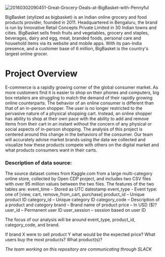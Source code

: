 ![20160302090451-Great-Grocery-Deals-at-BigBasket-with-Pennyful](https://user-images.githubusercontent.com/100390727/179639387-e32733ce-8e48-4109-a3a2-98919d21cff0.jpg)

BigBasket (stylized as bigbasket) is an Indian online grocery and food products provider, founded in 2011. Headquartered in Bengaluru, the brand is run by Innovative Retail Concepts Private Limited in 30 Indian towns and cities. BigBasket sells fresh fruits and vegetables, grocery and staples, beverages, dairy and egg, meat, branded foods, personal care and household items via its website and mobile apps. With its pan-India presence, and a customer base of 6 million, BigBasket is the country's largest online grocer.

# Project Overview
E-commerce is a rapidly growing corner of the global consumer market. As more customers find it is easier to shop on their phones and computers, big box retailers are struggling to match the demand of their rapidly growing online counterparts. The behavior of an online consumer is different than that of an in-person shopper. The user is no longer restricted to the pervasive nature of a physical shopping cart. Instead, an online shopper has ability to shop at their own pace with the ability to add and remove items from their cart in an instant without the concern of any physical or social aspects of in-person shopping. The analysis of this project is centered around this change in the behaviors of the consumer. Our team will accurately advise market brands using the data we collected and visualize how these products compete with others on the digital market and what products consumers want in their carts.

### Description of data source:
The source dataset comes from Kaggle.com from a large multi-category online store, collected by Open CDP project, and includes two CSV files with over 95 million values between the two files.  The features of the two tables are: 
event_time – Stored as UTC datestamp
event_type - Event type: one of [view, cart, remove_from_cart, purchase]
product_id – Unique product ID
category_id – Unique category ID
category_code – Description of a product and category
brand – Brand name of product
price – In USD ($)?
user_id – Permanent user ID
user_session – session based on user ID

The focus of our analysis will be around event_type, product_id, category_code, and brand.

If brand X were to sell product Y what would be the expected price?
What users buy the most products? What product(s)?

_The team working on this repository are communicating through SLACK_

